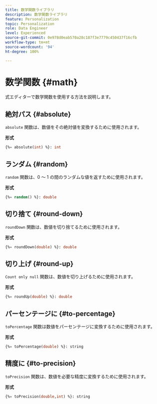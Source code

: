 ```yaml
---
title: 数学関数ライブラリ
description: 数学関数ライブラリ
feature: Personalization
topic: Personalization
role: Data Engineer
level: Experienced
source-git-commit: 0e978d0eab570a28c187f3e7779c450437f16cfb
workflow-type: tm+mt
source-wordcount: '94'
ht-degree: 100%

---
```


# 数学関数 {#math}

式エディターで数学関数を使用する方法を説明します。

## 絶対パス {#absolute}

`absolute` 関数は、数値をその絶対値を変換するために使用されます。

**形式**

```sql
{%= absolute(int) %}: int
```

## ランダム {#random}

`random` 関数は、0 ～ 1 の間のランダムな値を返すために使用されます。

**形式**

```sql
{%= random() %}: double
```

## 切り捨て {#round-down}

`roundDown` 関数は、数値を切り捨てるために使用されます。

**形式**

```sql
{%= roundDown(double) %}: double
```

## 切り上げ {#round-up}

`Count only null` 関数は、数値を切り上げるために使用されます。

**形式**

```sql
{%= roundUp(double) %}: double
```

## パーセンテージに {#to-percentage}

`toPercentage` 関数は数値をパーセンテージに変換するために使用されます。

**形式**

```sql
{%= toPercentage(double) %}: string
```

## 精度に {#to-precision}

`toPrecision` 関数は、数値を必要な精度に変換するために使用されます。

**形式**

```sql
{%= toPrecision(double,int) %}: string
```
